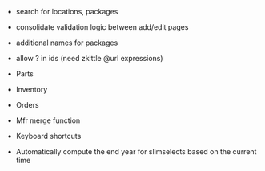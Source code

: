 * search for locations, packages
* consolidate validation logic between add/edit pages
* additional names for packages
* allow ? in ids (need zkittle @url expressions)

* Parts
* Inventory
* Orders

* Mfr merge function
* Keyboard shortcuts
* Automatically compute the end year for slimselects based on the current time
